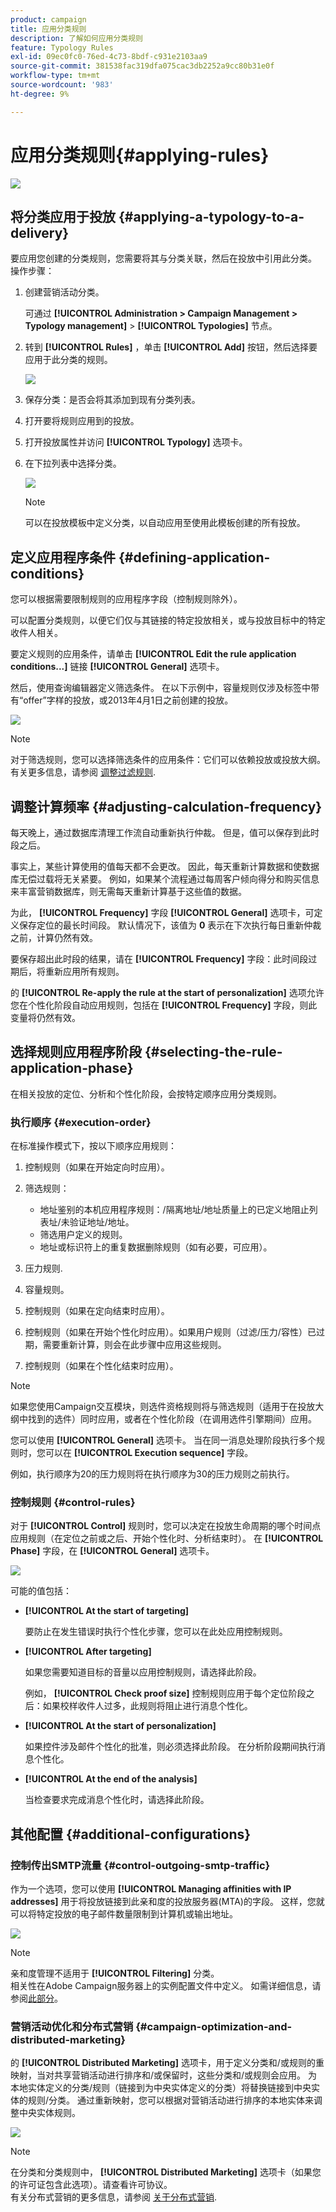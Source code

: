 ```yaml
---
product: campaign
title: 应用分类规则
description: 了解如何应用分类规则
feature: Typology Rules
exl-id: 09ec0fc0-76ed-4c73-8bdf-c931e2103aa9
source-git-commit: 381538fac319dfa075cac3db2252a9cc80b31e0f
workflow-type: tm+mt
source-wordcount: '983'
ht-degree: 9%

---
```


# 应用分类规则{#applying-rules}

![](../../assets/v7-only.svg)

## 将分类应用于投放 {#applying-a-typology-to-a-delivery}

要应用您创建的分类规则，您需要将其与分类关联，然后在投放中引用此分类。 操作步骤：

1. 创建营销活动分类。

   可通过 **[!UICONTROL Administration > Campaign Management > Typology management]** > **[!UICONTROL Typologies]** 节点。

1. 转到 **[!UICONTROL Rules]** ，单击 **[!UICONTROL Add]** 按钮，然后选择要应用于此分类的规则。

   ![](assets/campaign_opt_pressure_sample_1_6.png)

1. 保存分类：是否会将其添加到现有分类列表。
1. 打开要将规则应用到的投放。
1. 打开投放属性并访问 **[!UICONTROL Typology]** 选项卡。
1. 在下拉列表中选择分类。

   ![](assets/campaign_opt_pressure_sample_1_7.png)

   >[!NOTE]
   >
   >可以在投放模板中定义分类，以自动应用至使用此模板创建的所有投放。

## 定义应用程序条件 {#defining-application-conditions}

您可以根据需要限制规则的应用程序字段（控制规则除外）。

可以配置分类规则，以便它们仅与其链接的特定投放相关，或与投放目标中的特定收件人相关。

要定义规则的应用条件，请单击 **[!UICONTROL Edit the rule application conditions...]** 链接 **[!UICONTROL General]** 选项卡。

然后，使用查询编辑器定义筛选条件。 在以下示例中，容量规则仅涉及标签中带有“offer”字样的投放，或2013年4月1日之前创建的投放。

![](assets/campaign_opt_create_capacity_criterion.png)

>[!NOTE]
>
>对于筛选规则，您可以选择筛选条件的应用条件：它们可以依赖投放或投放大纲。 有关更多信息，请参阅 [调整过滤规则](filtering-rules.md#conditioning-a-filtering-rule).

## 调整计算频率 {#adjusting-calculation-frequency}

每天晚上，通过数据库清理工作流自动重新执行仲裁。 但是，值可以保存到此时段之后。

事实上，某些计算使用的值每天都不会更改。 因此，每天重新计算数据和使数据库无偿过载将无关紧要。 例如，如果某个流程通过每周客户倾向得分和购买信息来丰富营销数据库，则无需每天重新计算基于这些值的数据。

为此， **[!UICONTROL Frequency]** 字段 **[!UICONTROL General]** 选项卡，可定义保存定位的最长时间段。 默认情况下，该值为 **0** 表示在下次执行每日重新仲裁之前，计算仍然有效。

要保存超出此时段的结果，请在 **[!UICONTROL Frequency]** 字段：此时间段过期后，将重新应用所有规则。

的 **[!UICONTROL Re-apply the rule at the start of personalization]** 选项允许您在个性化阶段自动应用规则，包括在 **[!UICONTROL Frequency]** 字段，则此变量将仍然有效。

## 选择规则应用程序阶段 {#selecting-the-rule-application-phase}

在相关投放的定位、分析和个性化阶段，会按特定顺序应用分类规则。

### 执行顺序 {#execution-order}

在标准操作模式下，按以下顺序应用规则：

1. 控制规则（如果在开始定向时应用）。
1. 筛选规则：

   * 地址鉴别的本机应用程序规则：/隔离地址/地址质量上的已定义地阻止列表址/未验证地址/地址。
   * 筛选用户定义的规则。
   * 地址或标识符上的重复数据删除规则（如有必要，可应用）。

1. 压力规则.
1. 容量规则。
1. 控制规则（如果在定向结束时应用）。
1. 控制规则（如果在开始个性化时应用）。如果用户规则（过滤/压力/容性）已过期，需要重新计算，则会在此步骤中应用这些规则。
1. 控制规则（如果在个性化结束时应用）。

>[!NOTE]
>
>如果您使用Campaign交互模块，则选件资格规则将与筛选规则（适用于在投放大纲中找到的选件）同时应用，或者在个性化阶段（在调用选件引擎期间）应用。

您可以使用 **[!UICONTROL General]** 选项卡。 当在同一消息处理阶段执行多个规则时，您可以在 **[!UICONTROL Execution sequence]** 字段。

例如，执行顺序为20的压力规则将在执行顺序为30的压力规则之前执行。

### 控制规则 {#control-rules}

对于 **[!UICONTROL Control]** 规则时，您可以决定在投放生命周期的哪个时间点应用规则（在定位之前或之后、开始个性化时、分析结束时）。 在 **[!UICONTROL Phase]** 字段，在 **[!UICONTROL General]** 选项卡。

![](assets/campaign_opt_define_control_phase.png)

可能的值包括：

* **[!UICONTROL At the start of targeting]**

   要防止在发生错误时执行个性化步骤，您可以在此处应用控制规则。

* **[!UICONTROL After targeting]**

   如果您需要知道目标的音量以应用控制规则，请选择此阶段。

   例如， **[!UICONTROL Check proof size]** 控制规则应用于每个定位阶段之后：如果校样收件人过多，此规则将阻止进行消息个性化。

* **[!UICONTROL At the start of personalization]**

   如果控件涉及邮件个性化的批准，则必须选择此阶段。 在分析阶段期间执行消息个性化。

* **[!UICONTROL At the end of the analysis]**

   当检查要求完成消息个性化时，请选择此阶段。

## 其他配置 {#additional-configurations}

### 控制传出SMTP流量 {#control-outgoing-smtp-traffic}

作为一个选项，您可以使用 **[!UICONTROL Managing affinities with IP addresses]** 用于将投放链接到此亲和度的投放服务器(MTA)的字段。 这样，您就可以将特定投放的电子邮件数量限制到计算机或输出地址。

![](assets/campaign_opt_select_ip_affinity.png)

>[!NOTE]
>
>亲和度管理不适用于 **[!UICONTROL Filtering]** 分类。\
>相关性在Adobe Campaign服务器上的实例配置文件中定义。 如需详细信息，请参阅[此部分](../../installation/using/about-initial-configuration.md)。

### 营销活动优化和分布式营销 {#campaign-optimization-and-distributed-marketing}

的 **[!UICONTROL Distributed Marketing]** 选项卡，用于定义分类和/或规则的重映射，当对共享营销活动进行排序和/或保留时，这些分类和/或规则会应用。 为本地实体定义的分类/规则（链接到为中央实体定义的分类）将替换链接到中央实体的规则/分类。 通过重新映射，您可以根据对营销活动进行排序的本地实体来调整中央实体规则。

![](assets/simu_campaign_opti_distrib_mkg.png)

>[!NOTE]
>
>在分类和分类规则中， **[!UICONTROL Distributed Marketing]** 选项卡（如果您的许可证包含此选项）。请查看许可协议。\
>有关分布式营销的更多信息，请参阅 [关于分布式营销](../../distributed/using/about-distributed-marketing.md).
